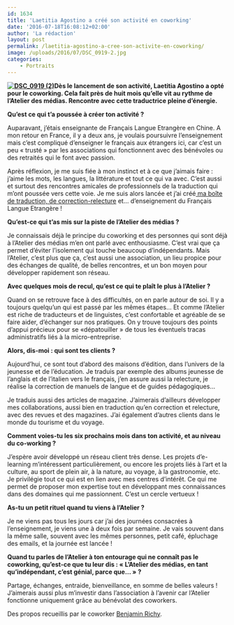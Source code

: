 ```yaml
---
id: 1634
title: 'Laetitia Agostino a créé son activité en coworking'
date: '2016-07-18T16:08:12+02:00'
author: 'La rédaction'
layout: post
permalink: /laetitia-agostino-a-cree-son-activite-en-coworking/
image: /uploads/2016/07/DSC_0919-2.jpg
categories:
    - Portraits
---
```


**[![DSC_0919 (2)](/uploads/2016/07/DSC_0919-2-293x300.jpg)](/uploads/2016/07/DSC_0919-2.jpg)Dès le lancement de son activité, Laetitia Agostino a opté pour le coworking. Cela fait près de huit mois qu’elle vit au rythme de l’Atelier des médias. Rencontre avec cette traductrice pleine d’énergie.**

**Qu’est ce qui t’a poussée à créer ton activité ?**

Auparavant, j’étais enseignante de Français Langue Etrangère en Chine. A mon retour en France, il y a deux ans, je voulais poursuivre l’enseignement mais c’est compliqué d’enseigner le français aux étrangers ici, car c’est un peu « trusté » par les associations qui fonctionnent avec des bénévoles ou des retraités qui le font avec passion.

Après réflexion, je me suis fiée à mon instinct et à ce que j’aimais faire : j’aime les mots, les langues, la littérature et tout ce qui va avec. C’est aussi et surtout des rencontres amicales de professionnels de la traduction qui m’ont poussée vers cette voie. Je me suis alors lancée et j’ai créé[ ma boîte de traduction, de correction-relecture](http://www.maison-voxfabula.com) et… d’enseignement du Français Langue Etrangère !

**Qu’est-ce qui t’as mis sur la piste de l’Atelier des médias ?**

Je connaissais déjà le principe du coworking et des personnes qui sont déjà à l’Atelier des médias m’en ont parlé avec enthousiasme. C’est vrai que ça permet d’éviter l’isolement qui touche beaucoup d’indépendants. Mais l’Atelier, c’est plus que ça, c’est aussi une association, un lieu propice pour des échanges de qualité, de belles rencontres, et un bon moyen pour développer rapidement son réseau.

**Avec quelques mois de recul, qu’est ce qui te plaît le plus à l’Atelier ?**

Quand on se retrouve face à des difficultés, on en parle autour de soi. Il y a toujours quelqu’un qui est passé par les mêmes étapes… Et comme l’Atelier est riche de traducteurs et de linguistes, c’est confortable et agréable de se faire aider, d’échanger sur nos pratiques. On y trouve toujours des points d’appui précieux pour se «dépatouiller » de tous les éventuels tracas administratifs liés à la micro-entreprise.

**Alors, dis-moi : qui sont tes clients ?**

Aujourd’hui, ce sont tout d’abord des maisons d’édition, dans l’univers de la jeunesse et de l’éducation. Je traduis par exemple des albums jeunesse de l’anglais et de l’italien vers le français, j’en assure aussi la relecture, je réalise la correction de manuels de langue et de guides pédagogiques…

Je traduis aussi des articles de magazine. J’aimerais d’ailleurs développer mes collaborations, aussi bien en traduction qu’en correction et relecture, avec des revues et des magazines. J’ai également d’autres clients dans le monde du tourisme et du voyage.

**Comment voies-tu les six prochains mois dans ton activité, et au niveau du co-working ?**

J’espère avoir développé un réseau client très dense. Les projets d’e-learning m’intéressent particulièrement, ou encore les projets liés à l’art et la culture, au sport de plein air, à la nature, au voyage, à la gastronomie, etc. Je privilégie tout ce qui est en lien avec mes centres d’intérêt. Ce qui me permet de proposer mon expertise tout en développant mes connaissances dans des domaines qui me passionnent. C’est un cercle vertueux !

**As-tu un petit rituel quand tu viens à l’Atelier ?**

Je ne viens pas tous les jours car j’ai des journées consacrées à l’enseignement, je viens une à deux fois par semaine. Je vais souvent dans la même salle, souvent avec les mêmes personnes, petit café, épluchage des emails, et la journée est lancée !

**Quand tu parles de l’Atelier à ton entourage qui ne connaît pas le coworking, qu’est-ce que tu leur dis : « L’Atelier des médias, en tant qu’indépendant, c’est génial, parce que… » ?**

Partage, échanges, entraide, bienveillance, en somme de belles valeurs ! J’aimerais aussi plus m’investir dans l’association à l’avenir car l’Atelier fonctionne uniquement grâce au bénévolat des coworkers.

Des propos recueillis par le coworker [Benjamin Richy](/?p=1628&preview=true).